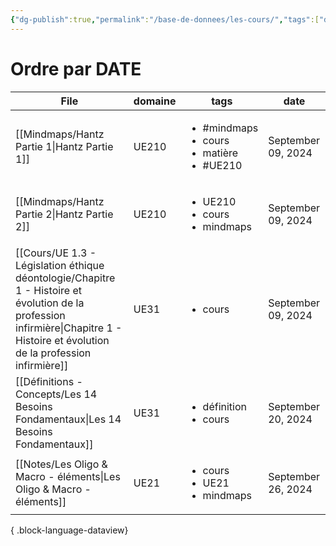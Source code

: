 ```yaml
---
{"dg-publish":true,"permalink":"/base-de-donnees/les-cours/","tags":["dataview"],"noteIcon":""}
---
```


# Ordre par DATE
| File                                                                                                                                                                                 | domaine | tags                                                                     | date               |
| ------------------------------------------------------------------------------------------------------------------------------------------------------------------------------------ | ------- | ------------------------------------------------------------------------ | ------------------ |
| [[Mindmaps/Hantz Partie 1\|Hantz Partie 1]]                                                                                                                                       | UE210   | <ul><li>#mindmaps</li><li>cours</li><li>matière</li><li>#UE210</li></ul> | September 09, 2024 |
| [[Mindmaps/Hantz Partie 2\|Hantz Partie 2]]                                                                                                                                       | UE210   | <ul><li>UE210</li><li>cours</li><li>mindmaps</li></ul>                   | September 09, 2024 |
| [[Cours/UE 1.3 - Législation éthique déontologie/Chapitre 1 - Histoire et évolution de la profession infirmière\|Chapitre 1 - Histoire et évolution de la profession infirmière]] | UE31    | <ul><li>cours</li></ul>                                                  | September 09, 2024 |
| [[Définitions - Concepts/Les 14 Besoins Fondamentaux\|Les 14 Besoins Fondamentaux]]                                                                                               | UE31    | <ul><li>définition</li><li>cours</li></ul>                               | September 20, 2024 |
| [[Notes/Les Oligo & Macro - éléments\|Les Oligo & Macro - éléments]]                                                                                                              | UE21    | <ul><li>cours</li><li>UE21</li><li>mindmaps</li></ul>                    | September 26, 2024 |

{ .block-language-dataview}
